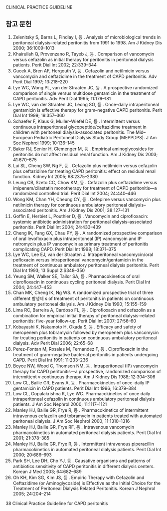 CLINICAL PRACTICE GUIDELINE

## 참고 문헌

1.  Zelenitsky S, Barns L, Findlay I, 등 . Analysis of microbiological trends in peritoneal dialysis–related peritonitis from 1991 to 1998. Am J Kidney Dis 2000; 36:1009–1013
2.  Khairullah Q, Provenzano R, Tayeb J, 등 . Comparison of vancomycin versus cefazolin as initial therapy for peritonitis in peritoneal dialysis patients. Perit Dial Int 2002; 22:339–344
3.  Gucek A, Bren AF, Hergouth V, 등 . Cefazolin and netilmicin versus vancomycin and ceftazidime in the treatment of CAPD peritonitis. Adv Perit Dial 1997; 13:218–220
4.  Lye WC, Wong PL, van der Straaten JC, 등 . A prospective randomized comparison of single versus multidose gentamicin in the treatment of CAPD peritonitis. Adv Perit Dial 1995; 11:179–181
5.  Lye WC, van der Straaten JC, Leong SO, 등 . Once–daily intraperitoneal gentamicin is effective therapy for gram–negative CAPD peritonitis. Perit Dial Int 1999; 19:357–360
6.  Schaefer F, Klaus G, Muller–Wiefel DE, 등 . Intermittent versus continuous intraperitoneal glycopeptide/ceftazidime treatment in children with peritoneal dialysis–associated peritonitis. The Mid–European Pediatric Peritoneal Dialysis Study Group (MEPPDPS). J Am Soc Nephrol 1999; 10:136–145
7.  Baker RJ, Senior H, Clemenger M, 등 . Empirical aminoglycosides for peritonitis do not affect residual renal function. Am J Kidney Dis 2003; 41:670–675
8.  Lui SL, Cheng SW, Ng F, 등 . Cefazolin plus netilmicin versus cefazolin plus ceftazidime for treating CAPD peritonitis: effect on residual renal function. Kidney Int 2005; 68:2375–2380
9.  Leung CB, Szeto CC, Chow KM, 등 . Cefazolin plus ceftazidime versus imipenem/cilastatin monotherapy for treatment of CAPD peritonitis—a randomized controlled trial. Perit Dial Int 2004; 24:440–446
10. Wong KM, Chan YH, Cheung CY, 등 . Cefepime versus vancomycin plus netilmicin therapy for continuous ambulatory peritoneal dialysis–associated peritonitis. Am J Kidney Dis 2001; 38:127–131
11. Goffin E, Herbiet L, Pouthier D, 등 . Vancomycin and ciprofloxacin: systemic antibiotic administration for peritoneal dialysis–associated peritonitis. Perit Dial Int 2004; 24:433–439
12. Cheng IK, Fang GX, Chau PY, 등 . A randomized prospective comparison of oral levofloxacin plus intraperitoneal (IP) vancomycin and IP netromycin plus IP vancomycin as primary treatment of peritonitis complicating CAPD. Perit Dial Int 1998; 18:371–375
13. Lye WC, Lee EJ, van der Straaten J. Intraperitoneal vancomycin/oral pefloxacin versus intraperitoneal vancomycin/gentamicin in the treatment of continuous ambulatory peritoneal dialysis peritonitis. Perit Dial Int 1993; 13 Suppl 2:S348–350
14. Yeung SM, Walker SE, Tailor SA, 등 . Pharmacokinetics of oral ciprofloxacin in continuous cycling peritoneal dialysis. Perit Dial Int 2004; 24:447–453
15. Chan MK, Cheng IK, Ng WS. A randomized prospective trial of three different 항생제 s of treatment of peritonitis in patients on continuous ambulatory peritoneal dialysis. Am J Kidney Dis 1990; 15:155–159
16. Lima RC, Barreira A, Cardoso FL, 등 . Ciprofloxacin and cefazolin as a combination for empirical initial therapy of peritoneal dialysis–related peritonitis: five-year follow-up. Perit Dial Int 2007; 27:56–60
17. Kobayashi K, Nakamoto H, Okada S, 등 . Efficacy and safety of meropenem plus tobramycin followed by meropenem plus vancomycin for treating peritonitis in patients on continuous ambulatory peritoneal dialysis. Adv Perit Dial 2006; 22:65–68
18. Perez–Fontan M, Rosales M, Fernandez F, 등 . Ciprofloxacin in the treatment of gram-negative bacterial peritonitis in patients undergoing CAPD. Perit Dial Int 1991; 11:233–236
19. Boyce NW, Wood C, Thomson NM, 등 . Intraperitoneal (IP) vancomycin therapy for CAPD peritonitis—a prospective, randomized comparison of intermittent v continuous therapy. Am J Kidney Dis 1988; 12:304–306
20. Low CL, Bailie GR, Evans A, 등 . Pharmacokinetics of once–daily IP gentamicin in CAPD patients. Perit Dial Int 1996; 16:379–384
21. Low CL, Gopalakrishna K, Lye WC. Pharmacokinetics of once daily intraperitoneal cefazolin in continuous ambulatory peritoneal dialysis patients. J Am Soc Nephrol 2000; 11:1117–1121
22. Manley HJ, Bailie GR, Frye R, 등 . Pharmacokinetics of intermittent intravenous cefazolin and tobramycin in patients treated with automated peritoneal dialysis. J Am Soc Nephrol 2000; 11:1310–1316
23. Manley HJ, Bailie GR, Frye RF, 등 . Intravenous vancomycin pharmacokinetics in automated peritoneal dialysis patients. Perit Dial Int 2001; 21:378–385
24. Manley HJ, Bailie GR, Frye R, 등 . Intermittent intravenous piperacillin pharmacokinetics in automated peritoneal dialysis patients. Perit Dial Int 2000; 20:686–693
25. Park SH, Lee DH, Cho YJ, 등 . Causative organisms and patterns of antibiotics sensitivity of CAPD peritonitis in different dialysis centers. Korean J Med 2003; 64:682–689
26. Oh KH, Kim SG, Kim JS, 등 . Empiric Therapy with Cefazolin and Ceftazidime (or Aminoglycoside) is Effective as the Initial Choice for the Treatment of Peritoneal Dialysis Related Peritonitis. Korean J Nephrol 2005; 24:204–214

<PAGE>38
Clinical Practice Guideline for CAPD peritonitis